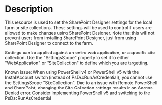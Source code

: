 ﻿# Description

This resource is used to set the SharePoint Designer settings for the local
farm or site collections. These settings will be used to control if users are
allowed to make changes using SharePoint Designer. Note that this will not
prevent users from installing SharePoint Designer, just from using SharePoint
Designer to connect to the farm.

Settings can be applied against an entire web application, or a specific site
collection. Use the "SettingsScope" property to set it to either
"WebApplication" or "SiteCollection" to define which you are targetting.

Known issue:
When using PowerShell v4 or PowerShell v5 with the InstallAccount switch
(instead of PsDscRunAsCredential), you cannot use the SettingsScope
"SiteCollection". Due to an issue with Remote PowerShell and SharePoint,
changing the Site Collection settings results in an Access Denied error.
Consider implementing PowerShell v5 and switching to the PsDscRunAsCredential
